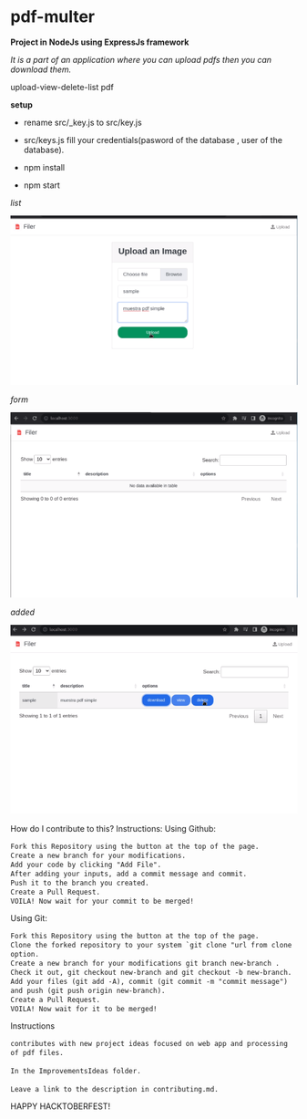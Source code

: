 # pdf-multer
**Project in NodeJs using ExpressJs framework**


_It is a part of an application where you can upload pdfs then you can download them._

upload-view-delete-list pdf

**setup**

- rename src/_key.js to src/key.js 

- src/keys.js fill your credentials(pasword of the database , user of the database).

- npm install 

- npm start

_list_

![Drag Racing](https://github.com/libialany/pdf-multer/blob/main/img-result/form.png)

_form_

![Drag Racing](https://github.com/libialany/pdf-multer/blob/main/img-result/index.png)


_added_

![Drag Racing](https://github.com/libialany/pdf-multer/blob/main/img-result/last.png)

How do I contribute to this?
Instructions:
Using Github:

    Fork this Repository using the button at the top of the page.
    Create a new branch for your modifications.
    Add your code by clicking "Add File".
    After adding your inputs, add a commit message and commit.
    Push it to the branch you created.
    Create a Pull Request.
    VOILA! Now wait for your commit to be merged!

Using Git:

    Fork this Repository using the button at the top of the page.
    Clone the forked repository to your system `git clone "url from clone option.
    Create a new branch for your modifications git branch new-branch .
    Check it out, git checkout new-branch and git checkout -b new-branch.
    Add your files (git add -A), commit (git commit -m "commit message") and push (git push origin new-branch).
    Create a Pull Request.
    VOILA! Now wait for it to be merged!

Instructions

    contributes with new project ideas focused on web app and processing of pdf files.
    
    In the ImprovementsIdeas folder.
    
    Leave a link to the description in contributing.md.


HAPPY HACKTOBERFEST!
